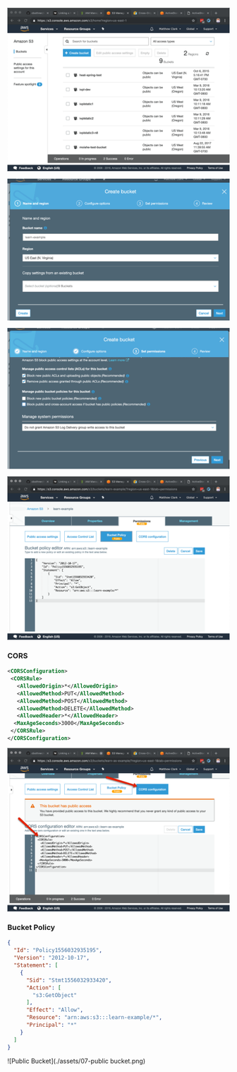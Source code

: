 ![Create Bucket](./assets/01-create-bucket.png)

![Bucket Name](./assets/02-bucket-name.png)

![Permissions](./assets/03-permissions.png)

![Bucket Policy](./assets/04-bucket-policy.png)

### CORS
```xml
<CORSConfiguration>
 <CORSRule>
   <AllowedOrigin>*</AllowedOrigin>
   <AllowedMethod>PUT</AllowedMethod>
   <AllowedMethod>POST</AllowedMethod>
   <AllowedMethod>DELETE</AllowedMethod>
   <AllowedHeader>*</AllowedHeader>
  <MaxAgeSeconds>3000</MaxAgeSeconds>
 </CORSRule>
</CORSConfiguration>
```

![CORS](./assets/06-cors.png)
### Bucket Policy
```json
{
  "Id": "Policy1556032935195",
  "Version": "2012-10-17",
  "Statement": [
    {
      "Sid": "Stmt1556032933420",
      "Action": [
        "s3:GetObject"
      ],
      "Effect": "Allow",
      "Resource": "arn:aws:s3:::learn-example/*",
      "Principal": "*"
    }
  ]
}

```

![Public Bucket](./assets/07-public bucket.png)

